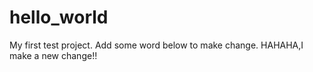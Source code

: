 # hello_world
My first test project.
Add some word below to make change.
HAHAHA,I make a new change!!

